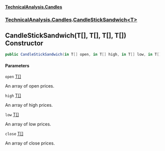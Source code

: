 #### [TechnicalAnalysis.Candles](TechnicalAnalysis.Candles.md 'TechnicalAnalysis.Candles')
### [TechnicalAnalysis.Candles](TechnicalAnalysis.Candles.md#TechnicalAnalysis.Candles 'TechnicalAnalysis.Candles').[CandleStickSandwich&lt;T&gt;](CandleStickSandwich_T_.md 'TechnicalAnalysis.Candles.CandleStickSandwich<T>')

## CandleStickSandwich(T[], T[], T[], T[]) Constructor

```csharp
public CandleStickSandwich(in T[] open, in T[] high, in T[] low, in T[] close);
```
#### Parameters

<a name='TechnicalAnalysis.Candles.CandleStickSandwich_T_.CandleStickSandwich(T[],T[],T[],T[]).open'></a>

`open` [T](CandleStickSandwich_T_.md#TechnicalAnalysis.Candles.CandleStickSandwich_T_.T 'TechnicalAnalysis.Candles.CandleStickSandwich<T>.T')[[]](https://docs.microsoft.com/en-us/dotnet/api/System.Array 'System.Array')

An array of open prices.

<a name='TechnicalAnalysis.Candles.CandleStickSandwich_T_.CandleStickSandwich(T[],T[],T[],T[]).high'></a>

`high` [T](CandleStickSandwich_T_.md#TechnicalAnalysis.Candles.CandleStickSandwich_T_.T 'TechnicalAnalysis.Candles.CandleStickSandwich<T>.T')[[]](https://docs.microsoft.com/en-us/dotnet/api/System.Array 'System.Array')

An array of high prices.

<a name='TechnicalAnalysis.Candles.CandleStickSandwich_T_.CandleStickSandwich(T[],T[],T[],T[]).low'></a>

`low` [T](CandleStickSandwich_T_.md#TechnicalAnalysis.Candles.CandleStickSandwich_T_.T 'TechnicalAnalysis.Candles.CandleStickSandwich<T>.T')[[]](https://docs.microsoft.com/en-us/dotnet/api/System.Array 'System.Array')

An array of low prices.

<a name='TechnicalAnalysis.Candles.CandleStickSandwich_T_.CandleStickSandwich(T[],T[],T[],T[]).close'></a>

`close` [T](CandleStickSandwich_T_.md#TechnicalAnalysis.Candles.CandleStickSandwich_T_.T 'TechnicalAnalysis.Candles.CandleStickSandwich<T>.T')[[]](https://docs.microsoft.com/en-us/dotnet/api/System.Array 'System.Array')

An array of close prices.